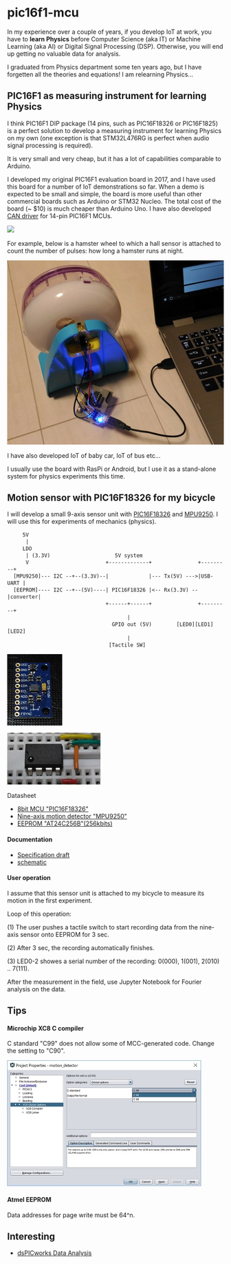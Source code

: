 # pic16f1-mcu

In my experience over a couple of years, if you develop IoT at work, you have to __learn Physics__ before Computer Science (aka IT) or Machine Learning (aka AI) or Digital Signal Processing (DSP). Otherwise, you will end up getting no valuable data for analysis.

I graduated from Physics department some ten years ago, but I have forgetten all the theories and equations! I am relearning Physics...

## PIC16F1 as measuring instrument for learning Physics

I think PIC16F1 DIP package (14 pins, such as PIC16F18326 or PIC16F1825) is a perfect solution to develop a measuring instrument for learning Physics on my own (one exception is that STM32L476RG is perfect when audio signal processing is required).

It is very small and very cheap, but it has a lot of capabilities comparable to Arduino.

I developed my original PIC16F1 evaluation board in 2017, and I have used this board for a number of IoT demonstrations so far. When a demo is expected to be small and simple, the board is more useful than other commercial boards such as Arduino or STM32 Nucleo. The total cost of the board (~ $10) is much cheaper than Arduino Uno. I have also developed [CAN driver](https://github.com/araobp/can-bus) for 14-pin PIC16F1 MCUs.

![](https://docs.google.com/drawings/d/e/2PACX-1vTHoT0TZIyVhAgkDVHyuWkc1-_6oFHT2mF53g2q36bgH_qxplkvvRIkJ3PqJBNuTZauhhMmSiemMoZO/pub?w=680&h=400)

For example, below is a hamster wheel to which a hall sensor is attached to count the number of pulses: how long a hamster runs at night.

![](./doc/hamster_wheel.jpg)

I have also developed IoT of baby car, IoT of bus etc...

I usually use the board with RasPi or Android, but I use it as a stand-alone system for physics experiments this time.

## Motion sensor with PIC16F18326 for my bicycle

I will develop a small 9-axis sensor unit with [PIC16F18326](http://ww1.microchip.com/downloads/en/DeviceDoc/40001839B.pdf) and [MPU9250](https://www.invensense.com/products/motion-tracking/9-axis/mpu-9250/). I will use this for experiments of mechanics (physics).

```
     5V
      |
     LDO
      | (3.3V)                     5V system
      V                         +-------------+               +---------+
  [MPU9250]--- I2C --+--(3.3V)--|             |--- Tx(5V) --->|USB-UART |
  [EEPROM]---- I2C --+--(5V)----| PIC16F18326 |<-- Rx(3.3V) --|converter|
                                +------+------+               +---------+
                                       |
                                  GPIO out (5V)        [LED0][LED1][LED2]
                                       |
                                 [Tactile SW]

```

![](./doc/mpu9250_front.jpg)

![](./doc/eeprom.jpg)

Datasheet

- [8bit MCU "PIC16F18326"](http://ww1.microchip.com/downloads/en/DeviceDoc/40001839B.pdf)
- [Nine-axis motion detector "MPU9250"](https://www.invensense.com/products/motion-tracking/9-axis/mpu-9250/)
- [EEPROM "AT24C256B"(256kbits)](http://akizukidenshi.com/download/at24c256b.pdf)

#### Documentation

- [Specification draft](https://docs.google.com/presentation/d/e/2PACX-1vS1QRvp0iwG9tbEkca-ZsDFF7-tqjf2MM4x4-hfQBJTx4DSAqnX8e7i9MFr4HT65ORehIFEavOaND_r/pub?start=false&loop=false&delayms=3000)
- [schematic](./kicad/motion_detector/motion_detector.pdf)

#### User operation

I assume that this sensor unit is attached to my bicycle to measure its motion in the first experiment.

Loop of this operation:

(1) The user pushes a tactile switch to start recording data from the nine-axis sensor onto EEPROM for 3 sec.

(2) After 3 sec, the recording automatically finishes.

(3) LED0-2 showes a serial number of the recording: 0(000), 1(001), 2(010) .. 7(111).

After the measurement in the field, use Jupyter Notebook for Fourier analysis on the data.

## Tips

#### Microchip XC8 C compiler

C standard "C99" does not allow some of MCC-generated code. Change the setting to "C90".

![](./doc/C90_standard.jpg)

#### Atmel EEPROM

Data addresses for page write must be 64^n.

## Interesting

- [dsPICworks Data Analysis](http://www.microchip.com/Developmenttools/ProductDetails/PartNo/SW300021)

